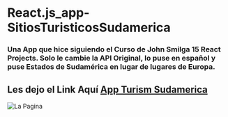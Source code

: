 # React.js_app-SitiosTuristicosSudamerica
### Una App que hice siguiendo el Curso de John Smilga 15 React Projects. Solo le cambie la API Original, lo puse en español y puse Estados de Sudamérica en lugar de lugares de Europa. 
## Les dejo el Link Aquí [App Turism Sudamerica](https://reactapp-turismo-sudamerica.netlify.app/)
![La Pagina](https://github.com/Angstromico/React.js_app-SitiosTuristicosSudamerica/blob/master/screencapture-reactapp-turismo-sudamerica-netlify-app-2021-09-15-00_19_57.png)
